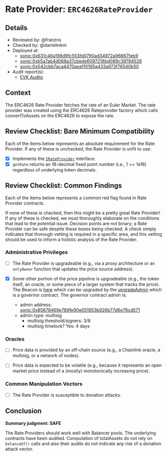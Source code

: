 # Rate Provider: `ERC4626RateProvider`

## Details
- Reviewed by: @franzns
- Checked by: @danielmkm
- Deployed at:
    - [sonic:0x631c46a198d9fc553fd0790ad34972a96667feb9](https://sonicscan.org/address/0x631c46a198d9fc553fd0790ad34972a96667feb9#code)
    - [sonic:0xb5a7ab4d068a37cbede6097218bd089c39784528](https://sonicscan.org/address/0xb5a7ab4d068a37cbede6097218bd089c39784528#code)
    - [sonic:0x042cbb7aca4470aeaf10195a433a973f76540b50](https://sonicscan.org/address/0x042cbb7aca4470aeaf10195a433a973f76540b50#code)
- Audit report(s):
    - [EVK Audits](https://docs.euler.finance/security/audits)

## Context
The ERC4626 Rate Provider fetches the rate of an Euler Market. The rate provider was created using the ERC4626 Rateprovider factory which calls convertToAssets on the ERC4626 to expose the rate. 

## Review Checklist: Bare Minimum Compatibility
Each of the items below represents an absolute requirement for the Rate Provider. If any of these is unchecked, the Rate Provider is unfit to use.

- [x] Implements the [`IRateProvider`](https://github.com/balancer/balancer-v2-monorepo/blob/bc3b3fee6e13e01d2efe610ed8118fdb74dfc1f2/pkg/interfaces/contracts/pool-utils/IRateProvider.sol) interface.
- [x] `getRate` returns an 18-decimal fixed point number (i.e., 1 == 1e18) regardless of underlying token decimals.

## Review Checklist: Common Findings
Each of the items below represents a common red flag found in Rate Provider contracts.

If none of these is checked, then this might be a pretty great Rate Provider! If any of these is checked, we must thoroughly elaborate on the conditions that lead to the potential issue. Decision points are not binary; a Rate Provider can be safe despite these boxes being checked. A check simply indicates that thorough vetting is required in a specific area, and this vetting should be used to inform a holistic analysis of the Rate Provider.

### Administrative Privileges
- [ ] The Rate Provider is upgradeable (e.g., via a proxy architecture or an `onlyOwner` function that updates the price source address).

- [x] Some other portion of the price pipeline is upgradeable (e.g., the token itself, an oracle, or some piece of a larger system that tracks the price).
The Beacon is [here](https://sonicscan.org/address/0xf075cc8660b51d0b8a4474e3f47edac5fa034cfb#readContract) which can be upgraded by the [upgradeAdmin](https://sonicscan.org/address/0x9A75b862fD7fe841A946DC6850580b544988Ea70#code) which is a governor contract. The governor contract admin is:
    - admin address: [sonic:0x85678469e789fe90e051953b926b77d6e76cd571](https://sonicscan.org/address/0x85678469e789fe90e051953b926b77d6e76cd571#code)
    - admin type: multisig
        - multisig threshold/signers: 3/8
        - multisig timelock? Yes: 4 days
    

### Oracles
- [ ] Price data is provided by an off-chain source (e.g., a Chainlink oracle, a multisig, or a network of nodes).

- [ ] Price data is expected to be volatile (e.g., because it represents an open market price instead of a (mostly) monotonically increasing price).

### Common Manipulation Vectors
- [ ] The Rate Provider is susceptible to donation attacks.

## Conclusion
**Summary judgment: SAFE**

The Rate Providers should work well with Balancer pools. The underlying contracts have been audited. Computation of totalAssets do not rely on `balanceOf()` calls and also their audits do not indicate any risk of a donation attack vector.